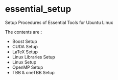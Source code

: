 # essential_setup

Setup Procedures of Essential Tools for Ubuntu Linux

The contents are :

* Boost Setup
* CUDA Setup
* LaTeX Setup
* Linux Libraries Setup
* Linux Setup
* OpenMP Setup
* TBB & oneTBB Setup
